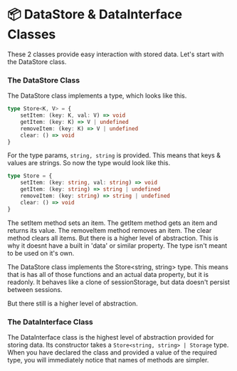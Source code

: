 # 📦 DataStore & DataInterface Classes

These 2 classes provide easy interaction with stored data. Let's start with the DataStore class.



### The DataStore Class

The DataStore class implements a type, which looks like this.

```typescript
type Store<K, V> = {
    setItem: (key: K, val: V) => void
    getItem: (key: K) => V | undefined
    removeItem: (key: K) => V | undefined
    clear: () => void
}
```

For the type params, `string, string` is provided. This means that keys & values are strings. So now the type would look like this.

```typescript
type Store = {
    setItem: (key: string, val: string) => void
    getItem: (key: string) => string | undefined
    removeItem: (key: string) => string | undefined
    clear: () => void
}
```

The setItem method sets an item. The getItem method gets an item and returns its value. The removeItem method removes an item. The clear method clears all items. But there is a higher level of abstraction. This is why it doesnt have a built in 'data' or similar property. The type isn't meant to be used on it's own.

The DataStore class implements the Store\<string, string> type. This means that is has all of those functions and an actual data property, but it is readonly. It behaves like a clone of sessionStorage, but data doesn't persist between sessions.

But there still is a higher level of abstraction.

### The DataInterface Class

The DataInterface class is the highest level of abstraction provided for storing data. Its constructor takes a `Store<string, string> | Storage` type. When you have declared the class and provided a value of the required type, you will immediately notice that names of methods are simpler.&#x20;
